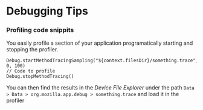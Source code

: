 # Debugging Tips


### Profiling code snippits

You easily profile a section of your application programatically starting and stopping the profiler.

```
Debug.startMethodTracingSampling("${context.filesDir}/something.trace", 0, 100)
// Code to profile
Debug.stopMethodTracing()
```

You can then find the results in the *Device File Explorer* under the path `Data > Data > org.mozilla.app.debug > something.trace` and load it in the profiler